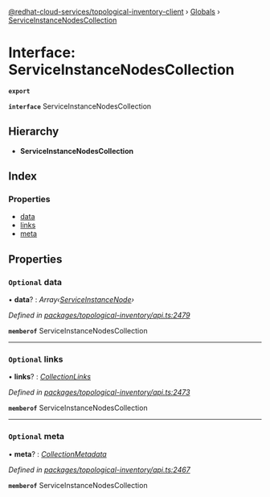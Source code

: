 [@redhat-cloud-services/topological-inventory-client](../README.md) › [Globals](../globals.md) › [ServiceInstanceNodesCollection](serviceinstancenodescollection.md)

# Interface: ServiceInstanceNodesCollection

**`export`** 

**`interface`** ServiceInstanceNodesCollection

## Hierarchy

* **ServiceInstanceNodesCollection**

## Index

### Properties

* [data](serviceinstancenodescollection.md#optional-data)
* [links](serviceinstancenodescollection.md#optional-links)
* [meta](serviceinstancenodescollection.md#optional-meta)

## Properties

### `Optional` data

• **data**? : *Array‹[ServiceInstanceNode](serviceinstancenode.md)›*

*Defined in [packages/topological-inventory/api.ts:2479](https://github.com/leSamo/javascript-clients/blob/master/packages/topological-inventory/api.ts#L2479)*

**`memberof`** ServiceInstanceNodesCollection

___

### `Optional` links

• **links**? : *[CollectionLinks](collectionlinks.md)*

*Defined in [packages/topological-inventory/api.ts:2473](https://github.com/leSamo/javascript-clients/blob/master/packages/topological-inventory/api.ts#L2473)*

**`memberof`** ServiceInstanceNodesCollection

___

### `Optional` meta

• **meta**? : *[CollectionMetadata](collectionmetadata.md)*

*Defined in [packages/topological-inventory/api.ts:2467](https://github.com/leSamo/javascript-clients/blob/master/packages/topological-inventory/api.ts#L2467)*

**`memberof`** ServiceInstanceNodesCollection
